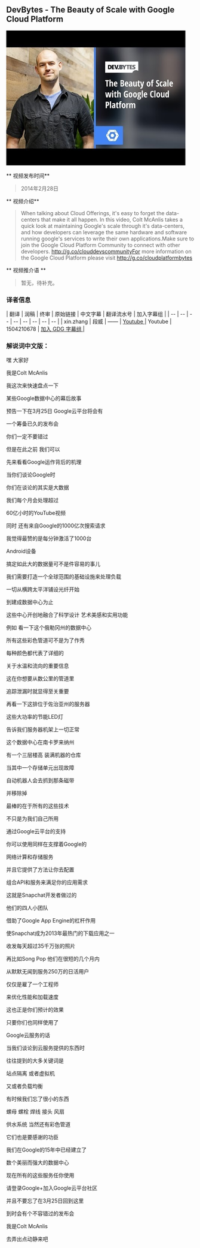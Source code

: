 
## DevBytes - The Beauty of Scale with Google Cloud Platform

![video_screenshot](images/CJbmJ1W5wys.jpg)

** 视频发布时间**
 
> 2014年2月28日

** 视频介绍**

> When talking about Cloud Offerings, it's easy to forget the data-centers that make it all happen. In this video, Colt McAnlis takes a quick look at maintaining Google's scale through it's data-centers, and how developers can leverage the same hardware and software running google's services to write their own applications.Make sure to join the Google Cloud Platform Community to connect with other developers. http://g.co/clouddevscommunityFor more information on the Google Cloud Platform please visit http://g.co/cloudplatformbytes

** 视频推介语 **

>  暂无，待补充。


### 译者信息

| 翻译 | 润稿 | 终审 | 原始链接 | 中文字幕 |  翻译流水号  |  加入字幕组  |
| -- | -- | -- | -- | -- |  -- | -- | -- |
| xin.zhang | 段威 | —— | [ Youtube ]( https://www.youtube.com/watch?v=CJbmJ1W5wys&index=10&list=PLOU2XLYxmsIIGo6tf3yFhif9VUSzxjYUT )  |   Youtube | 1504210678 | [ 加入 GDG 字幕组 ]( http://www.gfansub.com/join_translator )  |



### 解说词中文版：

嘿  大家好

我是Colt McAnlis

我这次来快速盘点一下

某些Google数据中心的幕后故事

预告一下在3月25日  Google云平台将会有

一个筹备已久的发布会

你们一定不要错过

但是在此之前  我们可以

先来看看Google运作背后的机理

当你们谈论Google时

你们在谈论的其实是大数据

我们每个月会处理超过

60亿小时的YouTube视频

同时  还有来自Google的1000亿次搜索请求

我觉得最赞的是每分钟激活了1000台

Android设备

搞定如此大的数据量可不是件容易的事儿

我们需要打造一个全球范围的基础设施来处理负载

一切从横跨太平洋铺设光纤开始

到建成数据中心为止

这些中心开创地融合了科学设计  艺术美感和实用功能

例如  看一下这个俄勒冈州的数据中心

所有这些彩色管道可不是为了作秀

每种颜色都代表了详细的

关于水温和流向的重要信息

这在你想要从数公里的管道里

追踪泄漏时就显得至关重要

再看一下这排位于佐治亚州的服务器

这些大功率的节能LED灯

告诉我们服务器机架上一切正常

这个数据中心在南卡罗来纳州

有一个三层楼高  装满机器的仓库

当其中一个存储单元出现故障

自动机器人会去抓到那条磁带

并移除掉

最棒的在于所有的这些技术

不只是为我们自己所用

通过Google云平台的支持

你可以使用同样在支撑着Google的

网络计算和存储服务

并且它提供了方法让你去配置

组合API和服务来满足你的应用需求

这就是Snapchat开发者做过的

他们的四人小团队

借助了Google App Engine的杠杆作用

使Snapchat成为2013年最热门的下载应用之一

收发每天超过35千万张的照片

再比如Song Pop  他们在很短的几个月内

从默默无闻到服务250万的日活用户

仅仅是雇了一个工程师

来优化性能和加载速度

这也正是你们预计的效果

只要你们也同样使用了

Google云服务的话

当我们谈论到云服务提供的东西时

往往提到的大多关键词是

站点隔离  或者虚拟机

又或者负载均衡

有时候我们忘了很小的东西 

螺母  螺栓  焊线  接头  风扇

供水系统  当然还有彩色管道

它们也是要感谢的功臣

我们在Google的15年中已经建立了

数个美丽而强大的数据中心

现在所有的这些服务任你使用

请登录Google+加入Google云平台社区

并且不要忘了在3月25日回到这里

到时会有个不容错过的发布会

我是Colt McAnlis

去弄出点动静来吧




